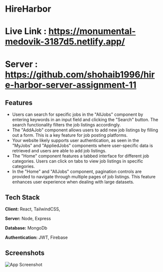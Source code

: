 # HireHarbor 

# Live Link : https://monumental-medovik-3187d5.netlify.app/

# Server : https://github.com/shohaib1996/hire-harbor-server-assignment-11

## Features

- Users can search for specific jobs in the "AllJobs" component by entering keywords in an input field and clicking the "Search" button. The search functionality filters the job listings accordingly. 
- The "AddAJob" component allows users to add new job listings by filling out a form. This is a key feature for job posting platforms.
- Your website likely supports user authentication, as seen in the "MyJobs" and "AppliedJobs" components where user-specific data is retrieved and users are able to add job listings.
- The "Home" component features a tabbed interface for different job categories. Users can click on tabs to view job listings in specific categories.
- In the "Home" and "AllJobs" component, pagination controls are provided to navigate through multiple pages of job listings. This feature enhances user experience when dealing with large datasets.

## Tech Stack

**Client:** React, TailwindCSS, 

**Server:** Node, Express

**Database:** MongoDb

**Authentication:** JWT, Firebase


## Screenshots

![App Screenshot](https://i.imgur.com/TnXYw9C.png)


